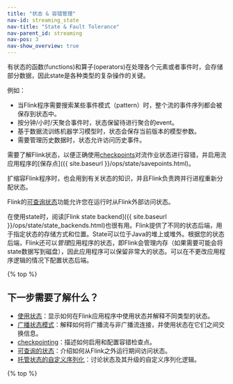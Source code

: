 ```yaml
---
title: "状态 & 容错管理"
nav-id: streaming_state
nav-title: "State & Fault Tolerance"
nav-parent_id: streaming
nav-pos: 3
nav-show_overview: true
---
```

<!--
Licensed to the Apache Software Foundation (ASF) under one
or more contributor license agreements.  See the NOTICE file
distributed with this work for additional information
regarding copyright ownership.  The ASF licenses this file
to you under the Apache License, Version 2.0 (the
"License"); you may not use this file except in compliance
with the License.  You may obtain a copy of the License at

  http://www.apache.org/licenses/LICENSE-2.0

Unless required by applicable law or agreed to in writing,
software distributed under the License is distributed on an
"AS IS" BASIS, WITHOUT WARRANTIES OR CONDITIONS OF ANY
KIND, either express or implied.  See the License for the
specific language governing permissions and limitations
under the License.
-->

有状态的函数(functions)和算子(operators)在处理各个元素或者事件时，会存储部分数据，因此state是各种类型的复杂操作的关键。

例如：

  - 当Flink程序需要搜索某些事件模式（pattern）时，整个流的事件序列都会被保存到状态中。
  - 按分钟/小时/天聚合事件时，状态保留待进行聚合的event。
  - 基于数据流训练机器学习模型时，状态会保存当前版本的模型参数。
  - 需要管理历史数据时，状态允许访问历史事件。

需要了解Flink状态，以便正确使用[checkpoints](checkpointing.html)对流作业状态进行容错，并启用流应用程序的[保存点]({{ site.baseurl }}/ops/state/savepoints.html)。

扩缩容Flink程序时，也会用到有关状态的知识，并且Flink负责跨并行进程重新分配状态。

Flink的[可查询状态](queryable_state.html)功能允许您在运行时从Flink外部访问状态。

在使用state时，阅读[Flink state backend]({{ site.baseurl }}/ops/state/state_backends.html)也很有用。Flink提供了不同的状态后端，用于指定状态的存储方式和位置。State可以位于Java的堆上或堆外。根据您的状态后端，Flink还可以*管理*应用程序的状态，即Flink会管理内存（如果需要可能会将state数据写到磁盘），因此应用程序可以保留非常大的状态。可以在不更改应用程序逻辑的情况下配置状态后端。

{% top %}

下一步需要了解什么？
-----------------

* [使用状态](state.html)：显示如何在Flink应用程序中使用状态并解释不同类型的状态。
* [广播状态模式](broadcast_state.html)：解释如何将广播流与非广播流连接，并使用状态在它们之间交换信息。
* [checkpointing](checkpointing.html)：描述如何启用和配置容错检查点。
* [可查询的状态](queryable_state.html)：介绍如何从Flink之外运行期间访问状态。
* [托管状态的自定义序列化](custom_serialization.html)：讨论状态及其升级的自定义序列化逻辑。

{% top %}
